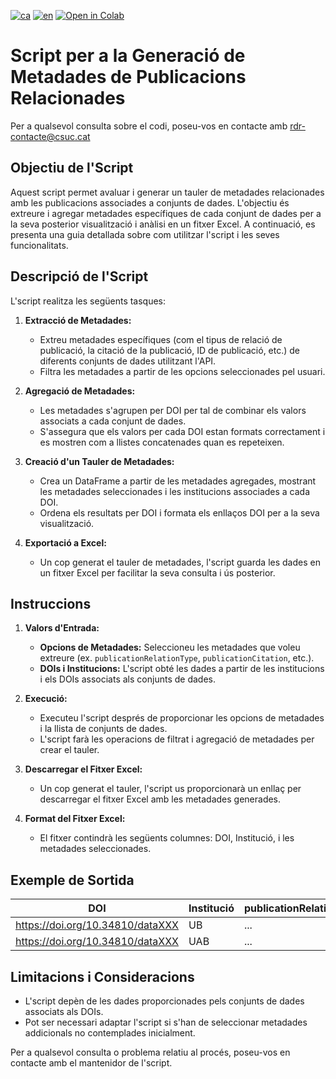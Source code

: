 [![ca](https://img.shields.io/badge/lang-ca-blue.svg)](https://github.com/CSUC/RDR-scripts/blob/main/related_publication_check/README.md)
[![en](https://img.shields.io/badge/lang-en-green.svg)](https://github.com/CSUC/RDR-scripts/blob/main/related_publication_check/README_ENG.md)
[![Open in Colab](https://colab.research.google.com/assets/colab-badge.svg)](https://colab.research.google.com/github/CSUC/RDR-scripts/blob/main/related_publication_check/related_publication_check_script.ipynb)
# Script per a la Generació de Metadades de Publicacions Relacionades
Per a qualsevol consulta sobre el codi, poseu-vos en contacte amb rdr-contacte@csuc.cat

## Objectiu de l'Script

Aquest script permet avaluar i generar un tauler de metadades relacionades amb les publicacions associades a conjunts de dades. L'objectiu és extreure i agregar metadades específiques de cada conjunt de dades per a la seva posterior visualització i anàlisi en un fitxer Excel. A continuació, es presenta una guia detallada sobre com utilitzar l'script i les seves funcionalitats.

## Descripció de l'Script

L'script realitza les següents tasques:

1. **Extracció de Metadades:**
    - Extreu metadades específiques (com el tipus de relació de publicació, la citació de la publicació, ID de publicació, etc.) de diferents conjunts de dades utilitzant l'API.
    - Filtra les metadades a partir de les opcions seleccionades pel usuari.

2. **Agregació de Metadades:**
    - Les metadades s'agrupen per DOI per tal de combinar els valors associats a cada conjunt de dades.
    - S'assegura que els valors per cada DOI estan formats correctament i es mostren com a llistes concatenades quan es repeteixen.

3. **Creació d'un Tauler de Metadades:**
    - Crea un DataFrame a partir de les metadades agregades, mostrant les metadades seleccionades i les institucions associades a cada DOI.
    - Ordena els resultats per DOI i formata els enllaços DOI per a la seva visualització.

4. **Exportació a Excel:**
    - Un cop generat el tauler de metadades, l'script guarda les dades en un fitxer Excel per facilitar la seva consulta i ús posterior.

## Instruccions

1. **Valors d'Entrada:**
    - **Opcions de Metadades:** Seleccioneu les metadades que voleu extreure (ex. `publicationRelationType`, `publicationCitation`, etc.).
    - **DOIs i Institucions:** L'script obté les dades a partir de les institucions i els DOIs associats als conjunts de dades.

2. **Execució:**
    - Executeu l'script després de proporcionar les opcions de metadades i la llista de conjunts de dades.
    - L'script farà les operacions de filtrat i agregació de metadades per crear el tauler.

3. **Descarregar el Fitxer Excel:**
    - Un cop generat el tauler, l'script us proporcionarà un enllaç per descarregar el fitxer Excel amb les metadades generades.

4. **Format del Fitxer Excel:**
    - El fitxer contindrà les següents columnes: DOI, Institució, i les metadades seleccionades.

## Exemple de Sortida

| DOI                                | Institució | publicationRelationType | publicationCitation | publicationIDType | publicationIDNumber | publicationURL |
|------------------------------------|-------------|-------------------------|---------------------|--------------------|----------------------|----------------|
| https://doi.org/10.34810/dataXXX   | UB          | ...                     | ...                 | ...                | ...                  | ...            |
| https://doi.org/10.34810/dataXXX   | UAB         | ...                     | ...                 | ...                | ...                  | ...            |

## Limitacions i Consideracions

- L'script depèn de les dades proporcionades pels conjunts de dades associats als DOIs.
- Pot ser necessari adaptar l'script si s'han de seleccionar metadades addicionals no contemplades inicialment.

Per a qualsevol consulta o problema relatiu al procés, poseu-vos en contacte amb el mantenidor de l'script.
